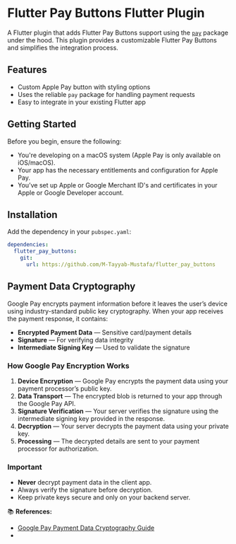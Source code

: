 # Flutter Pay Buttons Flutter Plugin

A Flutter plugin that adds Flutter Pay Buttons support using the [`pay`](https://pub.dev/packages/pay) package under the hood. This plugin provides a customizable Flutter Pay Buttons and simplifies the integration process.

## Features

- Custom Apple Pay button with styling options
- Uses the reliable `pay` package for handling payment requests
- Easy to integrate in your existing Flutter app

## Getting Started

Before you begin, ensure the following:

- You're developing on a macOS system (Apple Pay is only available on iOS/macOS).
- Your app has the necessary entitlements and configuration for Apple Pay.
- You’ve set up Apple or Google Merchant ID's and certificates in your Apple or Google Developer account.

## Installation

Add the dependency in your `pubspec.yaml`:

```yaml
dependencies:
  flutter_pay_buttons:
    git:
      url: https://github.com/M-Tayyab-Mustafa/flutter_pay_buttons
```

## Payment Data Cryptography

Google Pay encrypts payment information before it leaves the user’s device using industry-standard public key cryptography. When your app receives the payment response, it contains:

- **Encrypted Payment Data** — Sensitive card/payment details
- **Signature** — For verifying data integrity
- **Intermediate Signing Key** — Used to validate the signature

### How Google Pay Encryption Works
1. **Device Encryption** — Google Pay encrypts the payment data using your payment processor’s public key.
2. **Data Transport** — The encrypted blob is returned to your app through the Google Pay API.
3. **Signature Verification** — Your server verifies the signature using the intermediate signing key provided in the response.
4. **Decryption** — Your server decrypts the payment data using your private key.
5. **Processing** — The decrypted details are sent to your payment processor for authorization.

### Important
- **Never** decrypt payment data in the client app.
- Always verify the signature before decryption.
- Keep private keys secure and only on your backend server.

📚 **References:**
- [Google Pay Payment Data Cryptography Guide](https://developers.google.com/pay/api/android/guides/resources/payment-data-cryptography)
- 